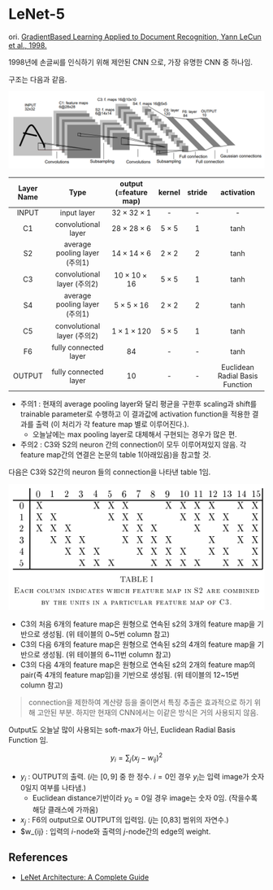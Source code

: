 # LeNet-5

ori. [GradientBased Learning Applied to Document Recognition, Yann LeCun et al., 1998.](http://vision.stanford.edu/cs598_spring07/papers/Lecun98.pdf)

1998년에 손글씨를 인식하기 위해 제안된 CNN 으로, 가장 유명한 CNN 중 하나임.

구조는 다음과 같음.

![](./img/lenet5.png)

| Layer Name | Type | output (=feature map) | kernel | stride | activation |
| :----: | :----: | :----: | :----: | :----: | :----: |
| INPUT | input layer | $32\times 32 \times 1$ |  - | - | - |
| C1 | convolutional layer | $28\times 28 \times 6$ | $5\times 5$  | 1 | tanh |
| S2 | average pooling layer (주의1) | $14\times 14 \times 6$ | $2\times 2$  | 2 | tanh |
| C3 | convolutional layer (주의2) | $10\times 10 \times 16$ | $5\times 5$  | 1 | tanh |
| S4 | average pooling layer (주의1) | $5\times 5 \times 16$ | $2\times 2$  | 2 | tanh |
| C5 | convolutional layer (주의2) | $1\times 1 \times 120$ | $5\times 5$  | 1 | tanh |
| F6 | fully connected layer  | $84$ | -  | - | tanh |
| OUTPUT | fully connected layer  | $10$ | -  | - | Euclidean Radial Basis Function |

* 주의1 : 현재의 average pooling layer와 달리 평균을 구한후 scaling과 shift를 trainable parameter로 수행하고 이 결과값에 activation function을 적용한 결과를 출력 (이 처리가 각 feature map 별로 이루어진다.).
    * 오늘날에는 max pooling layer로 대체해서 구현되는 경우가 많은 편.
* 주의2 : C3와 S2의 neuron 간의 connection이 모두 이루어져있지 않음. 각 feature map간의 연결은 논문의 table 1(아래있음)을 참고할 것.

다음은 C3와 S2간의 neuron 들의 connection을 나타낸 table 1임.

![](./img/lenet5_con.png)

* C3의 처음 6개의 feature map은 원형으로 연속된 s2의 3개의 feature map을 기반으로 생성됨. (위 테이블의 0~5번 column 참고)
* C3의 다음 6개의 feature map은 원형으로 연속된 s2의 4개의 feature map을 기반으로 생성됨. (위 테이블의 6~11번 column 참고)
* C3의 다음 4개의 feature map은 원형으로 연속된 s2의 2개의 feature map의 pair(즉 4개의 feature map임)을 기반으로 생성됨. (위 테이블의 12~15번 column 참고)

> connection을 제한하여 계산량 등을 줄이면서 특징 추출은 효과적으로 하기 위해 고안된 부분. 하지만 현재의 CNN에서는 이같은 방식은 거의 사용되지 않음.

Output도 오늘날 많이 사용되는 soft-max가 아닌, Euclidean Radial Basis Function 임. 

$$ y_i = \sum_j (x_j-w_{ij})^2 $$

* $y_i$ : OUTPUT의 출력. ($i$는 $[0,9]$ 중 한 정수. $i=0$인 경우 $y_i$는 입력 image가 숫자 0일지 여부를 나타냄.)
    * Euclidean distance기반이라 $y_0=0$일 경우 image는 숫자 0임. (작을수록 해당 클래스에 가까움)
* $x_j$ : F6의 output으로 OUTPUT의 입력임. ($j$는 [0,83] 범위의 자연수.)
* $w_{ij} : 입력의 $i$-node와 출력의 $j$-node간의 edge의 weight.

## References

* [LeNet Architecture: A Complete Guide](https://www.kaggle.com/code/blurredmachine/lenet-architecture-a-complete-guide)